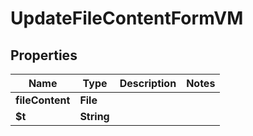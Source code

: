 

# UpdateFileContentFormVM


## Properties

| Name | Type | Description | Notes |
|------------ | ------------- | ------------- | -------------|
|**fileContent** | **File** |  |  |
|**$t** | **String** |  |  |



